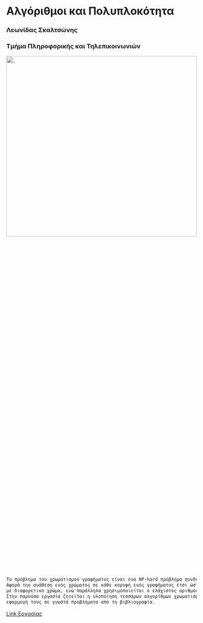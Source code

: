 # Αλγόριθμοι και Πολυπλοκότητα
### Λεωνίδας Σκαλτσώνης
### Τμήμα Πληροφορικής και Τηλεπικοινωνιών

<img src="https://img.memecdn.com/i-have-no-idea_o_1043684.jpg" width="100%" height="35%">

```markdown
Το πρόβλημα του χρωματισμού γραφήματος είναι ένα NP-hard πρόβλημα συνδυαστικής βελτιστοποίησης. 
Αφορά την ανάθεση ενός χρώματος σε κάθε κορυφή ενός γραφήματος έτσι ώστε γειτονικές κορυφές να χρωματίζονται 
με διαφορετικό χρώμα, ενώ παράλληλα χρησιμοποιείται ο ελάχιστος αριθμός διαφορετικών χρωμάτων. 
Στην παρούσα εργασία ζητείται η υλοποίηση τεσσάρων αλγορίθμων χρωματισμού γραφημάτων και η 
εφαρμογή τους σε γνωστά προβλήματα από τη βιβλιογραφία.

```
[Link Εργασίας](http://ecourse.uoi.gr/pluginfile.php/318486/mod_resource/content/2/algo_complexity.pdf)

